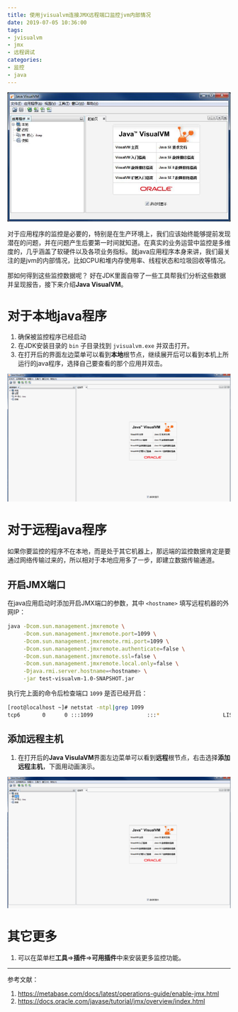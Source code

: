 ```yaml
---
title: 使用jvisualvm连接JMX远程端口监控jvm内部情况
date: 2019-07-05 10:36:00
tags:
- jvisualvm
- jmx
- 远程调试
categories:
- 监控
- java
---
```


![](/images/jvisualvm.jpg)

对于应用程序的监控是必要的，特别是在生产环境上，我们应该始终能够提前发现潜在的问题，并在问题产生后要第一时间就知道。在真实的业务运营中监控是多维度的，几乎涵盖了软硬件以及各项业务指标。就java应用程序本身来讲，我们最关注的是jvm的内部情况，比如CPU和堆内存使用率、线程状态和垃圾回收等情况。

那如何得到这些监控数据呢？
好在JDK里面自带了一些工具帮我们分析这些数据并呈现报告，接下来介绍**Java VisualVM**。
<!-- more -->

# 对于本地java程序

1. 确保被监控程序已经启动
1. 在JDK安装目录的 `bin` 子目录找到 `jvisualvm.exe` 并双击打开。
1. 在打开后的界面左边菜单可以看到**本地**根节点，继续展开后可以看到本机上所运行的java程序，选择自己要查看的那个应用并双击。

![](/images/visualvm_local.gif)

# 对于远程java程序

如果你要监控的程序不在本地，而是处于其它机器上，那远端的监控数据肯定是要通过网络传输过来的，所以相对于本地应用多了一步，即建立数据传输通道。

## 开启JMX端口

在java应用启动时添加开启JMX端口的参数，其中 `<hostname>` 填写远程机器的外网IP：

```bash
java -Dcom.sun.management.jmxremote \
     -Dcom.sun.management.jmxremote.port=1099 \
     -Dcom.sun.management.jmxremote.rmi.port=1099 \
     -Dcom.sun.management.jmxremote.authenticate=false \
     -Dcom.sun.management.jmxremote.ssl=false \
     -Dcom.sun.management.jmxremote.local.only=false \
     -Djava.rmi.server.hostname=<hostname> \
     -jar test-visualvm-1.0-SNAPSHOT.jar
```

执行完上面的命令后检查端口 `1099` 是否已经开启：

```bash
[root@localhost ~]# netstat -ntpl|grep 1099
tcp6       0      0 :::1099                 :::*                    LISTEN      6902/java
```

## 添加远程主机

1. 在打开后的**Java VisulaVM**界面左边菜单可以看到**远程**根节点，右击选择**添加远程主机**，下面用动画演示。

![](/images/visualvm_remote.gif)

# 其它更多

1. 可以在菜单栏**工具**=>**插件**=>**可用插件**中来安装更多监控功能。

---
参考文献：
1. https://metabase.com/docs/latest/operations-guide/enable-jmx.html
1. https://docs.oracle.com/javase/tutorial/jmx/overview/index.html